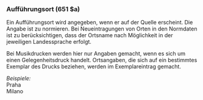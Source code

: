 ### Aufführungsort (651 $a)

Ein Aufführungsort wird angegeben, wenn er auf der Quelle erscheint. Die Angabe ist zu normieren. Bei Neueintragungen von Orten in den Normdaten ist zu berücksichtigen, dass der Ortsname nach Möglichkeit in der jeweiligen Landessprache erfolgt.

Bei Musikdrucken werden hier nur Angaben gemacht, wenn es sich um einen Gelegenheitsdruck handelt. Ortsangaben, die sich auf ein bestimmtes Exemplar des Drucks beziehen, werden im Exemplareintrag gemacht.

_Beispiele:_  
Praha  
Milano